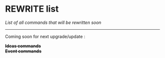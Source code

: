 # REWRITE list
*List of all commands that will be rewritten soon*

----
Coming soon for next upgrade/update :   

~~**Ideas commands**  
**Event commands**~~

